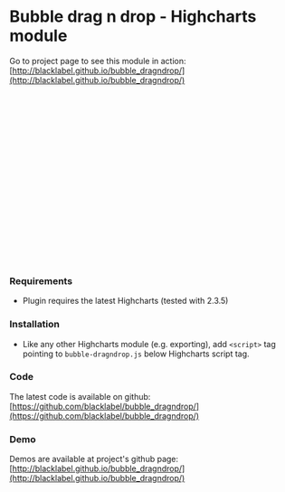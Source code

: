 <script src="http://code.jquery.com/jquery-1.9.1.min.js"></script>
<script src="http://code.highcharts.com/highcharts.js"></script>
<script src="./bubble-dragndrop.js"></script>

# Bubble drag n drop - Highcharts module

Go to project page to see this module in action: [http://blacklabel.github.io/bubble_dragndrop/](http://blacklabel.github.io/bubble_dragndrop/)


<div id="chart" style="height: 300px"></div>
<script>
window.chart = new Highcharts.Chart({
     chart: {
            renderTo:'chart',
            type: 'bubble'
        },
        title: {
            text: 'Highcharts Bubbles'
        },
        tooltip: {
            followTouchMove: true,
            followPointer: true
        },
        series: [{
            data: [[10,20,3],[5,13,10],[40,32,15]]
        }, {
            data: [[5,5,20],[21,12,10],[22,5,9]]
        }, {
            data: [[7,3,14],[13,10,4],[12,13,14]]
        }]
});
</script>

### Requirements

* Plugin requires the latest Highcharts (tested with 2.3.5)

### Installation

* Like any other Highcharts module (e.g. exporting), add `<script>` tag pointing to `bubble-dragndrop.js` below Highcharts script tag.

### Code

The latest code is available on github: [https://github.com/blacklabel/bubble_dragndrop/](https://github.com/blacklabel/bubble_dragndrop/)

### Demo

Demos are available at project's github page: [http://blacklabel.github.io/bubble_dragndrop/](http://blacklabel.github.io/bubble_dragndrop/)

